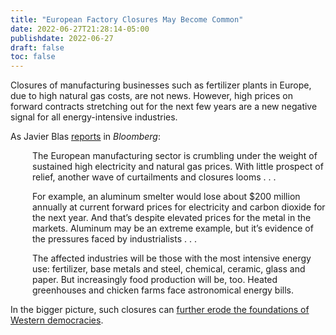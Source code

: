 ```yaml
---
title: "European Factory Closures May Become Common"
date: 2022-06-27T21:28:14-05:00
publishdate: 2022-06-27
draft: false
toc: false
---
```


Closures of manufacturing businesses such as fertilizer plants in Europe, due to high natural gas costs, are not news. However, high prices on forward contracts stretching out for the next few years are a new negative signal for all energy-intensive industries.

As Javier Blas <a href="https://www.bloomberg.com/opinion/articles/2022-06-27/factory-closures-from-aluminum-to-chicken-farming-are-going-to-become-common" target="blank">reports</a> in <em>Bloomberg</em>: 

<div style="padding-left: 2.5em;"><p>The European manufacturing sector is crumbling under the weight of sustained high electricity and natural gas prices. With little prospect of relief, another wave of curtailments and closures looms  . . .</p></div>

<div style="padding-left: 2.5em;"><p>For example, an aluminum smelter would lose about $200 million annually at current forward prices for electricity and carbon dioxide for the next year. And that’s despite elevated prices for the metal in the markets. Aluminum may be an extreme example, but it’s evidence of the pressures faced by industrialists . . .</p></div>

<div style="padding-left: 2.5em;">The affected industries will be those with the most intensive energy use: fertilizer, base metals and steel, chemical, ceramic, glass and paper. But increasingly food production will be, too. Heated greenhouses and chicken farms face astronomical energy bills.</p></div>

<p>In the bigger picture, such closures can <a href="/what-comes-after-democracy/" target="blank">further erode the foundations of Western democracies</a>.</p>
